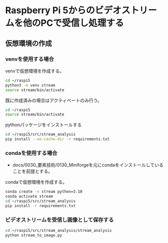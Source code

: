 # Raspberry Pi 5からのビデオストリームを他のPCで受信し処理する
## 仮想環境の作成
### venvを使用する場合
venvで仮想環境を作成する。
```bash
cd ~/raspi5
python3 -m venv stream
source stream/bin/activate
```
既に作成済みの場合はアクティベートのみ行う。
```bash
cd ~/raspi5
source stream/bin/activate
```
pythonパッケージをインストールする
```bash
cd ~/raspi5/src/stream_analysis
pip install --no-cache-dir -r requirements.txt
```

### condaを使用する場合
* docs/0030_要素技術/0130_Miniforgeを元にcondaをインストールしていることを前提とする。

condaで仮想環境を作成する。
```bash
conda create -n stream python=3.10
conda activate stream
cd ~/raspi5/src/stream_analysis
pip install -r requirements.txt
```

### ビデオストリームを受信し画像として保存する
```bash
cd ~/raspi5/src/stream_analysis/stream_analysis
python stream_to_image.py
```